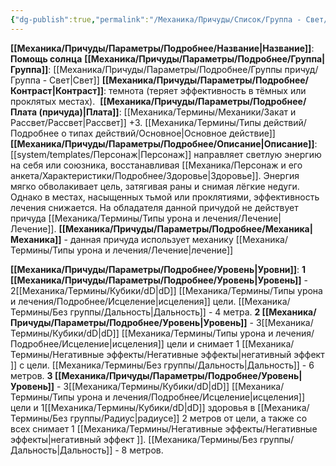```yaml
---
{"dg-publish":true,"permalink":"/Механика/Причуды/Список/Группа - Свет/Помощь солнца/","noteIcon":"","created":"2025-07-12T09:55:56.779+03:00","updated":"2025-07-29T23:55:56.860+03:00"}
---
```


**[[Механика/Причуды/Параметры/Подробнее/Название\|Название]]**: **Помощь солнца**
**[[Механика/Причуды/Параметры/Подробнее/Группа\|Группа]]**: [[Механика/Причуды/Параметры/Подробнее/Группы причуд/Группа - Свет\|Свет]] 
**[[Механика/Причуды/Параметры/Подробнее/Контраст\|Контраст]]**: темнота (теряет эффективность в тёмных или проклятых местах). 
**[[Механика/Причуды/Параметры/Подробнее/Плата (причуда)\|Плата]]**: [[Механика/Термины/Механики/Закат и Рассвет/Рассвет\|Рассвет]] +3. [[Механика/Термины/Типы действий/Подробнее о типах действий/Основное\|Основное действие]]
**[[Механика/Причуды/Параметры/Подробнее/Описание\|Описание]]**: [[system/templates/Персонаж\|Персонаж]] направляет светлую энергию на себя или союзника, восстанавливая [[Механика/Персонаж и его анкета/Характеристики/Подробнее/Здоровье\|Здоровье]]. Энергия мягко обволакивает цель, затягивая раны и снимая лёгкие недуги. Однако в местах, насыщенных тьмой или проклятиями, эффективность лечения снижается. На обладателя данной причудой не действует причуда [[Механика/Термины/Типы урона и лечения/Лечение\|Лечение]].
**[[Механика/Причуды/Параметры/Подробнее/Механика\|Механика]]** - данная причуда использует механику [[Механика/Термины/Типы урона и лечения/Лечение\|лечение]]

**[[Механика/Причуды/Параметры/Подробнее/Уровень\|Уровни]]**:
**1 [[Механика/Причуды/Параметры/Подробнее/Уровень\|Уровень]]** - 2[[Механика/Термины/Кубики/dD\|dD]] [[Механика/Термины/Типы урона и лечения/Подробнее/Исцеление\|исцеления]] цели. [[Механика/Термины/Без группы/Дальность\|Дальность]] - 4 метра.
**2 [[Механика/Причуды/Параметры/Подробнее/Уровень\|Уровень]]** - 3[[Механика/Термины/Кубики/dD\|dD]] [[Механика/Термины/Типы урона и лечения/Подробнее/Исцеление\|исцеления]] цели и снимает 1 [[Механика/Термины/Негативные эффекты/Негативные эффекты\|негативный эффект ]] с цели. [[Механика/Термины/Без группы/Дальность\|Дальность]] - 6 метров.
**3 [[Механика/Причуды/Параметры/Подробнее/Уровень\|Уровень]]** - 3[[Механика/Термины/Кубики/dD\|dD]] [[Механика/Термины/Типы урона и лечения/Подробнее/Исцеление\|исцеления]] цели и 1[[Механика/Термины/Кубики/dD\|dD]] здоровья в [[Механика/Термины/Без группы/Радиус\|радиусе]] 2 метров от цели, а также со всех снимает 1 [[Механика/Термины/Негативные эффекты/Негативные эффекты\|негативный эффект ]]. [[Механика/Термины/Без группы/Дальность\|Дальность]] - 8 метров.